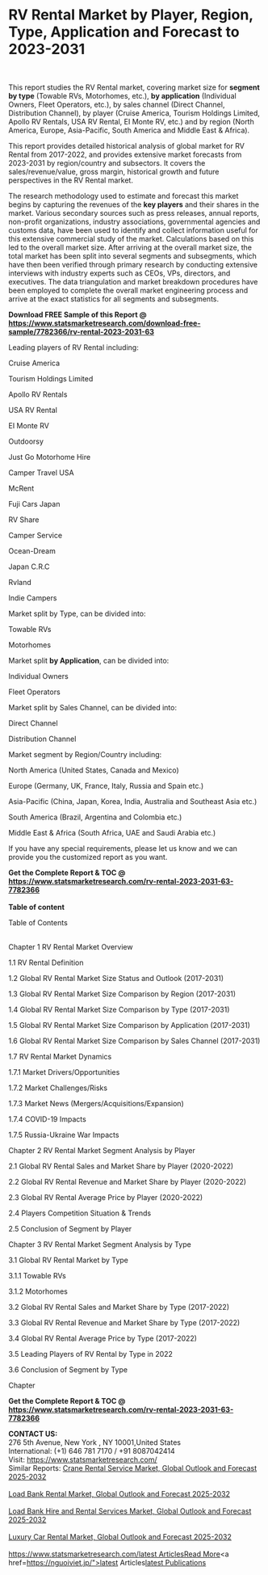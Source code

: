 <h1>RV Rental Market by Player, Region, Type, Application and Forecast to 2023-2031</h1><br/><p>This report studies the RV Rental market, covering market size for <strong>segment by type</strong> (Towable RVs, Motorhomes, etc.), <strong>by application</strong> (Individual Owners, Fleet Operators, etc.), by sales channel (Direct Channel, Distribution Channel), by player (Cruise America, Tourism Holdings Limited, Apollo RV Rentals, USA RV Rental, EI Monte RV, etc.) and by region (North America, Europe, Asia-Pacific, South America and Middle East & Africa).</p><p>This report provides detailed historical analysis of global market for RV Rental from 2017-2022, and provides extensive market forecasts from 2023-2031 by region/country and subsectors. It covers the sales/revenue/value, gross margin, historical growth and future perspectives in the RV Rental market.</p><p>The research methodology used to estimate and forecast this market begins by capturing the revenues of the <strong>key players</strong> and their shares in the market. Various secondary sources such as press releases, annual reports, non-profit organizations, industry associations, governmental agencies and customs data, have been used to identify and collect information useful for this extensive commercial study of the market. Calculations based on this led to the overall market size. After arriving at the overall market size, the total market has been split into several segments and subsegments, which have then been verified through primary research by conducting extensive interviews with industry experts such as CEOs, VPs, directors, and executives. The data triangulation and market breakdown procedures have been employed to complete the overall market engineering process and arrive at the exact statistics for all segments and subsegments.</p><p><strong>Download FREE Sample of this Report @ <a href="https://www.statsmarketresearch.com/download-free-sample/7782366/rv-rental-2023-2031-63">https://www.statsmarketresearch.com/download-free-sample/7782366/rv-rental-2023-2031-63</a></strong></p><p>Leading players of RV Rental including:</p><p>Cruise America</p><p>Tourism Holdings Limited</p><p>Apollo RV Rentals</p><p>USA RV Rental</p><p>EI Monte RV</p><p>Outdoorsy</p><p>Just Go Motorhome Hire</p><p>Camper Travel USA</p><p>McRent</p><p>Fuji Cars Japan</p><p>RV Share</p><p>Camper Service</p><p>Ocean-Dream</p><p>Japan C.R.C</p><p>Rvland</p><p>Indie Campers</p><p>Market split by Type, can be divided into:</p><p>Towable RVs</p><p>Motorhomes</p><p>Market split <strong>by Application</strong>, can be divided into:</p><p>Individual Owners</p><p>Fleet Operators</p><p>Market split by Sales Channel, can be divided into:</p><p>Direct Channel</p><p>Distribution Channel</p><p>Market segment by Region/Country including:</p><p>North America (United States, Canada and Mexico)</p><p>Europe (Germany, UK, France, Italy, Russia and Spain etc.)</p><p>Asia-Pacific (China, Japan, Korea, India, Australia and Southeast Asia etc.)</p><p>South America (Brazil, Argentina and Colombia etc.)</p><p>Middle East & Africa (South Africa, UAE and Saudi Arabia etc.)</p><p>If you have any special requirements, please let us know and we can provide you the customized report as you want.</p><div><b>Get the Complete Report & TOC @ <a href="https://www.statsmarketresearch.com/rv-rental-2023-2031-63-7782366">https://www.statsmarketresearch.com/rv-rental-2023-2031-63-7782366</a></b></div><br><b>Table of content</b><p>Table of Contents<br />
 
 <br />
 
 Chapter 1 RV Rental Market Overview<br />
 
  1.1 RV Rental Definition<br />
 
  1.2 Global RV Rental Market Size Status and Outlook (2017-2031)<br />
 
  1.3 Global RV Rental Market Size Comparison by Region (2017-2031)<br />
 
  1.4 Global RV Rental Market Size Comparison by Type (2017-2031)<br />
 
  1.5 Global RV Rental Market Size Comparison by Application (2017-2031)<br />
 
  1.6 Global RV Rental Market Size Comparison by Sales Channel (2017-2031)<br />
 
  1.7 RV Rental Market Dynamics<br />
 
  1.7.1 Market Drivers/Opportunities<br />
 
  1.7.2 Market Challenges/Risks<br />
 
  1.7.3 Market News (Mergers/Acquisitions/Expansion)<br />
 
  1.7.4 COVID-19 Impacts<br />
 
  1.7.5 Russia-Ukraine War Impacts<br />
 
 Chapter 2 RV Rental Market Segment Analysis by Player<br />
 
  2.1 Global RV Rental Sales and Market Share by Player (2020-2022)<br />
 
  2.2 Global RV Rental Revenue and Market Share by Player (2020-2022)<br />
 
  2.3 Global RV Rental Average Price by Player (2020-2022)<br />
 
  2.4 Players Competition Situation & Trends<br />
 
  2.5 Conclusion of Segment by Player<br />
 
 Chapter 3 RV Rental Market Segment Analysis by Type<br />
 
  3.1 Global RV Rental Market by Type<br />
 
  3.1.1 Towable RVs<br />
 
  3.1.2 Motorhomes<br />
 
  3.2 Global RV Rental Sales and Market Share by Type (2017-2022)<br />
 
  3.3 Global RV Rental Revenue and Market Share by Type (2017-2022)<br />
 
  3.4 Global RV Rental Average Price by Type (2017-2022)<br />
 
  3.5 Leading Players of RV Rental by Type in 2022<br />
 
  3.6 Conclusion of Segment by Type<br />
 
 Chapter<br><div><b>Get the Complete Report & TOC @ <a href="https://www.statsmarketresearch.com/rv-rental-2023-2031-63-7782366">https://www.statsmarketresearch.com/rv-rental-2023-2031-63-7782366</a></b></div></p> <b>CONTACT US:</b><br>276 5th Avenue, New York , NY 10001,United States<br>International: (+1) 646 781 7170 / +91 8087042414<br>Visit: <a href="https://www.statsmarketresearch.com/">https://www.statsmarketresearch.com/</a><br>Similar Reports: <a href="https://www.statsmarketresearch.com/rv-rental-2023-2031-63-7782366">Crane Rental Service Market, Global Outlook and Forecast 2025-2032</a><br/><br/><a href="https://www.statsmarketresearch.com/rv-rental-2023-2031-63-7782366">Load Bank Rental Market, Global Outlook and Forecast 2025-2032 </a><br/><br/><a href="https://www.statsmarketresearch.com/rv-rental-2023-2031-63-7782366">Load Bank Hire and Rental Services Market, Global Outlook and Forecast 2025-2032 </a><br/><br/><a href="https://www.statsmarketresearch.com/rv-rental-2023-2031-63-7782366">Luxury Car Rental Market, Global Outlook and Forecast 2025-2032</a><br/><br/><a href="https://gyeongbokgung.com">https://www.statsmarketresearch.com/</a><a href="https://hallyeomaritime.com">latest Articles</a><a href="https://jingwansa.com">Read More</a><a href=https://nguoiviet.jp/">latest Articles</a><a href="https://www.intelmarketresearch.com/">latest Publications</a>